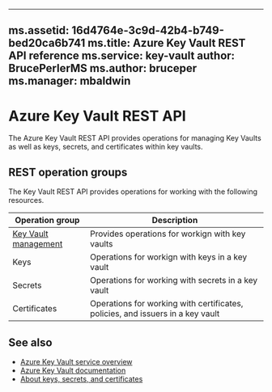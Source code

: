 
---
ms.assetid: 16d4764e-3c9d-42b4-b749-bed20ca6b741
ms.title: Azure Key Vault REST API reference
ms.service: key-vault
author: BrucePerlerMS
ms.author: bruceper
ms.manager: mbaldwin
---

# Azure Key Vault REST API

The Azure Key Vault REST API provides operations for managing Key Vaults as well as keys, secrets, and certificates within key vaults.



## REST operation groups
The Key Vault REST API provides operations for working with the following resources.

| Operation group            | Description                                           |
|-----------------------------|-------------------------------------------------------|
| [Key Vault management](~/api-ref/keyvault/vaults.json) | Provides operations for workign with key vaults |
| Keys | Operations for workign with keys in a key vault |
| Secrets | Operations for working with secrets in a key vault |
| Certificates | Operations for working with certificates, policies, and issuers in a key vault |

                                       

## See also

- [Azure Key Vault service overview](https://azure.microsoft.com/services/key-vault/)
- [Azure Key Vault documentation](https://review.docs.microsoft.com/azure/key-vault/)
- [About keys, secrets, and certificates](~/about-keys--secrets-and-certifictes.md)

